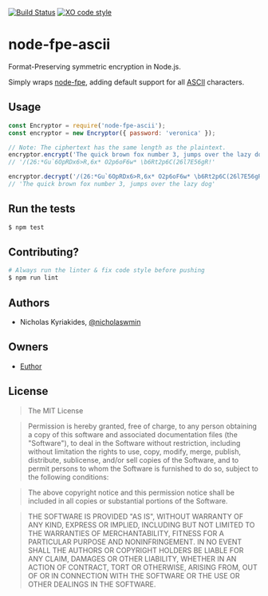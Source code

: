 [![Build Status](https://travis-ci.org/Euthor/node-fpe-ascii.svg?branch=master)](https://travis-ci.org/Euthor/node-fpe-ascii)
[![XO code style](https://img.shields.io/badge/code_style-XO-5ed9c7.svg)](https://github.com/sindresorhus/xo)

# node-fpe-ascii
Format-Preserving symmetric encryption in Node.js.

Simply wraps [node-fpe][1], adding default support for all [ASCII][2] characters.

## Usage

```javascript
const Encryptor = require('node-fpe-ascii');
const encryptor = new Encryptor({ password: 'veronica' });

// Note: The ciphertext has the same length as the plaintext.
encryptor.encrypt('The quick brown fox number 3, jumps over the lazy dog')
// '/(26:*Gu`6OpRDx6>R,6x* O2p6oF6w* \b6Rt2p6C(26l7E56gR!'

encryptor.decrypt('/(26:*Gu`6OpRDx6>R,6x* O2p6oF6w* \b6Rt2p6C(26l7E56gR!')
// 'The quick brown fox number 3, jumps over the lazy dog'
```

## Run the tests

```bash
$ npm test
```

## Contributing?

```bash
# Always run the linter & fix code style before pushing
$ npm run lint
```

## Authors

- Nicholas Kyriakides, [@nicholaswmin][3]

## Owners

- [Euthor][4]

## License

> The MIT License

> Permission is hereby granted, free of charge, to any person obtaining a copy
of this software and associated documentation files (the "Software"), to deal
in the Software without restriction, including without limitation the rights
to use, copy, modify, merge, publish, distribute, sublicense, and/or sell
copies of the Software, and to permit persons to whom the Software is
furnished to do so, subject to the following conditions:

> The above copyright notice and this permission notice shall be included in all
copies or substantial portions of the Software.

> THE SOFTWARE IS PROVIDED "AS IS", WITHOUT WARRANTY OF ANY KIND, EXPRESS OR
IMPLIED, INCLUDING BUT NOT LIMITED TO THE WARRANTIES OF MERCHANTABILITY,
FITNESS FOR A PARTICULAR PURPOSE AND NONINFRINGEMENT. IN NO EVENT SHALL THE
AUTHORS OR COPYRIGHT HOLDERS BE LIABLE FOR ANY CLAIM, DAMAGES OR OTHER
LIABILITY, WHETHER IN AN ACTION OF CONTRACT, TORT OR OTHERWISE, ARISING FROM,
OUT OF OR IN CONNECTION WITH THE SOFTWARE OR THE USE OR OTHER DEALINGS IN THE
SOFTWARE.


[1]: https://www.npmjs.com/package/node-fpe
[2]: http://ee.hawaii.edu/~tep/EE160/Book/chap4/subsection2.1.1.1.html
[3]: https://github.com/nicholaswmin
[4]: https://github.com/Euthor
